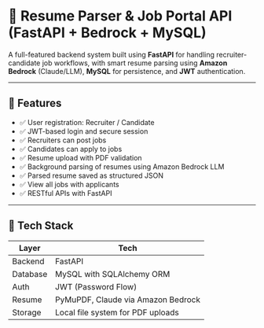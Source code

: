 # 🧠 Resume Parser & Job Portal API (FastAPI + Bedrock + MySQL)

A full-featured backend system built using **FastAPI** for handling recruiter-candidate job workflows, with smart resume parsing using **Amazon Bedrock** (Claude/LLM), **MySQL** for persistence, and **JWT** authentication.

---

## 🚀 Features

- ✅ User registration: Recruiter / Candidate
- ✅ JWT-based login and secure session
- ✅ Recruiters can post jobs
- ✅ Candidates can apply to jobs
- ✅ Resume upload with PDF validation
- ✅ Background parsing of resumes using Amazon Bedrock LLM
- ✅ Parsed resume saved as structured JSON
- ✅ View all jobs with applicants
- ✅ RESTful APIs with FastAPI

---

## 🧱 Tech Stack

| Layer      | Tech                             |
|------------|----------------------------------|
| Backend    | FastAPI                          |
| Database   | MySQL with SQLAlchemy ORM        |
| Auth       | JWT (Password Flow)       |
| Resume     | PyMuPDF, Claude via Amazon Bedrock |
| Storage    | Local file system for PDF uploads |
